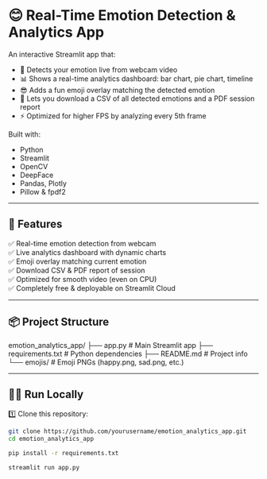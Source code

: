 # 😊 Real-Time Emotion Detection & Analytics App

An interactive Streamlit app that:
- 📸 Detects your emotion live from webcam video
- 📊 Shows a real-time analytics dashboard: bar chart, pie chart, timeline
- 😎 Adds a fun emoji overlay matching the detected emotion
- 📝 Lets you download a CSV of all detected emotions and a PDF session report
- ⚡ Optimized for higher FPS by analyzing every 5th frame

Built with:
- Python
- Streamlit
- OpenCV
- DeepFace
- Pandas, Plotly
- Pillow & fpdf2

---

## 🚀 Features

✅ Real-time emotion detection from webcam  
✅ Live analytics dashboard with dynamic charts  
✅ Emoji overlay matching current emotion  
✅ Download CSV & PDF report of session  
✅ Optimized for smooth video (even on CPU)  
✅ Completely free & deployable on Streamlit Cloud

---

## 📦 Project Structure
emotion_analytics_app/
├── app.py # Main Streamlit app
├── requirements.txt # Python dependencies
├── README.md # Project info
└── emojis/ # Emoji PNGs (happy.png, sad.png, etc.)

---

## 🧑‍💻 Run Locally

1️⃣ Clone this repository:
```bash
git clone https://github.com/yourusername/emotion_analytics_app.git
cd emotion_analytics_app

pip install -r requirements.txt

streamlit run app.py
